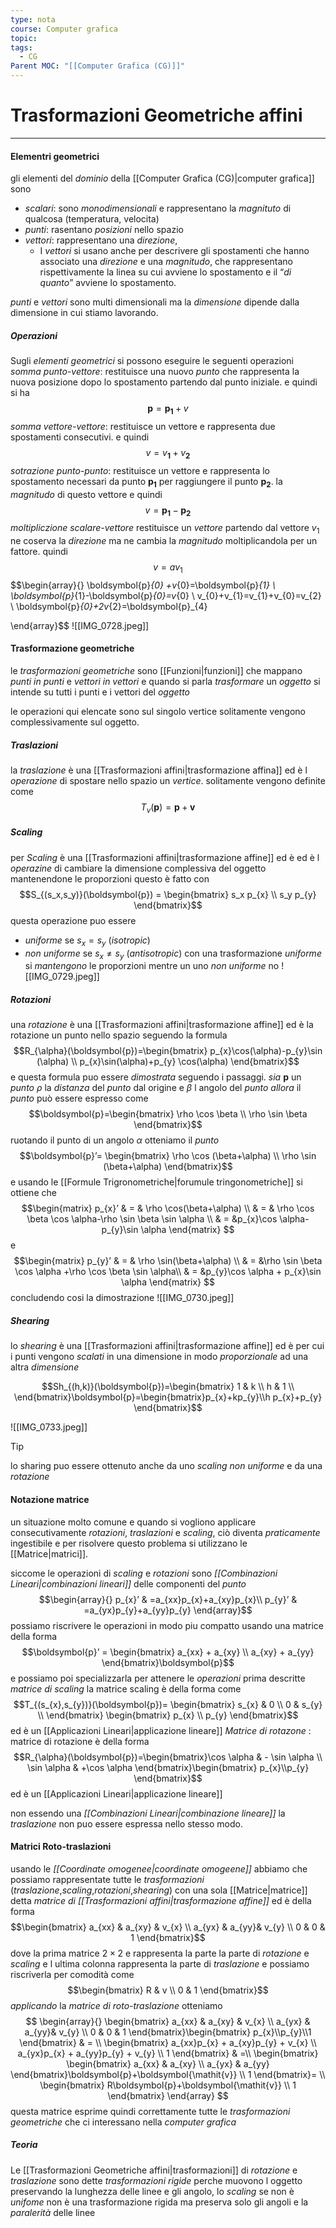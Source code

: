 ```yaml
---
type: nota
course: Computer grafica
topic: 
tags:
  - CG
Parent MOC: "[[Computer Grafica (CG)]]"
---
```



# Trasformazioni Geometriche affini
---

#### Elementri geometrici
gli elementi del _dominio_ della [[Computer Grafica (CG)|computer grafica]] sono
- _scalari_: sono _monodimensionali_ e rappresentano la _magnituto_ di qualcosa (temperatura, velocita)
-  _punti_: rasentano _posizioni_ nello spazio 
- _vettori_: rappresentano una _direzione_,
	- I _vettori_ si usano anche per descrivere gli spostamenti  che hanno associato una _direzione_ e una _magnitudo_, che rappresentano rispettivamente la linea su cui avviene lo spostamento e il “_di quanto_” avviene lo spostamento.

_punti_ e _vettori_ sono multi dimensionali ma la _dimensione_ dipende dalla dimensione in cui stiamo lavorando.

##### Operazioni
Sugli _elementi geometrici_ si  possono eseguire le seguenti operazioni
_somma punto-vettore_: restituisce una nuovo _punto_ che rappresenta la nuova posizione dopo lo spostamento partendo dal punto iniziale. e quindi si ha $$\boldsymbol{p}=\boldsymbol{p_{1}}+\boldsymbol{\mathit{v}} $$
_somma vettore-vettore_: restituisce un vettore e rappresenta due spostamenti consecutivi. e quindi $$\boldsymbol{\mathit{v}}=\boldsymbol{\mathit{v}_{1}}+\boldsymbol{\mathit{v}_{2}}$$
_sotrazione punto-punto_:  restituisce un vettore e rappresenta lo spostamento necessari da punto $\boldsymbol{p_1}$ per raggiungere il punto $\boldsymbol{p_2}$. la _magnitudo_ di questo vettore e quindi $$\boldsymbol{\mathit{v}}=\boldsymbol{p_{1}}- \boldsymbol{p_{2}}$$
_moltipliczione scalare-vettore_ restituisce un _vettore_ partendo dal vettore $v_{1}$ ne coserva la _direzione_ ma ne cambia la _magnitudo_ moltiplicandola per un fattore. quindi $$\boldsymbol{\mathit{v}}=a\boldsymbol{\mathit{v}}_{1}$$
$$\begin{array}{}
\boldsymbol{p}_{0} +v_{0}=\boldsymbol{p}_{1} \\
\boldsymbol{p}_{1}-\boldsymbol{p}_{0}=v_{0} \\
v_{0}+v_{1}=v_{1}+v_{0}=v_{2} \\ \boldsymbol{p}_{0}+2v_{2}=\boldsymbol{p}_{4}

\end{array}$$
![[IMG_0728.jpeg]]




#### Trasformazione geometriche
le _trasformazioni geometriche_ sono [[Funzioni|funzioni]] che mappano _punti in punti_ e _vettori in vettori_ e quando si parla _trasformare_ un _oggetto_ si intende su tutti i punti e i vettori del _oggetto_ 

le operazioni qui elencate sono sul singolo vertice solitamente vengono complessivamente sul oggetto. 
##### Traslazioni
la _traslazione_ è una [[Trasformazioni affini|trasformazione affina]] ed è l  _operazione_ di spostare nello spazio un _vertice_.
solitamente vengono definite come $$T_{v}(\boldsymbol{p})=\boldsymbol{p}+\mathit{
\boldsymbol{v}}$$
##### Scaling
per _Scaling_ è una [[Trasformazioni affini|trasformazione affine]] ed è ed è l _operazine_ di cambiare la dimensione complessiva del oggetto mantenendone le proporzioni questo è fatto con $$S_{(s_x,s_y)}(\boldsymbol{p}) = \begin{bmatrix}
s_x p_{x} \\
s_y p_{y}
\end{bmatrix}$$
questa operazione puo essere
- _uniforme_ se $s_x=s_y$ (_isotropic_)
-  _non uniforme_ se $s_{x} \neq s_{y}$ (_antisotropic_)
con una trasformazione _uniforme_ si _mantengono_ le proporzioni mentre un uno _non uniforme_ no 
![[IMG_0729.jpeg]]
##### Rotazioni
una _rotazione_ è una [[Trasformazioni affini|trasformazione affine]] ed è la rotazione un punto nello spazio seguendo la formula $$R_{\alpha}(\boldsymbol{p})=\begin{bmatrix}
p_{x}\cos(\alpha)-p_{y}\sin (\alpha) \\
p_{x}\sin(\alpha)+p_{y} \cos(\alpha)
\end{bmatrix}$$ e questa formula puo essere _dimostrata_ seguendo i passaggi.
_sia_ $\boldsymbol{p}$ un _punto_ $\rho$ la _distanza_ del _punto_ dal origine e $\beta$ l angolo del _punto_
_allora_ il _punto_  può essere espresso come  $$\boldsymbol{p}=\begin{bmatrix}
\rho \cos \beta \\
\rho \sin \beta
\end{bmatrix}$$
ruotando il punto di un angolo $\alpha$ otteniamo il _punto_ $$\boldsymbol{p}’= \begin{bmatrix}
\rho \cos (\beta+\alpha) \\
\rho \sin (\beta+\alpha)
\end{bmatrix}$$ e usando le [[Formule Trigronometriche|forumule tringonometriche]] si ottiene che $$\begin{matrix}
p_{x}’ & = & \rho \cos(\beta+\alpha) \\
 & = & \rho \cos \beta \cos \alpha-\rho \sin \beta \sin \alpha \\
 & = &p_{x}\cos \alpha-p_{y}\sin \alpha 
\end{matrix}
$$
e $$\begin{matrix}
p_{y}’ & = & \rho \sin(\beta+\alpha) \\
& = &\rho \sin \beta \cos \alpha +\rho \cos \beta \sin \alpha\\
& = &p_{y}\cos \alpha + p_{x}\sin \alpha 
\end{matrix}
$$
concludendo cosi la dimostrazione
![[IMG_0730.jpeg]]

##### Shearing
lo _shearing_ è una [[Trasformazioni affini|trasformazione affine]] ed è  per cui i punti vengono _scalati_ in una dimensione in modo _proporzionale_ ad una altra _dimensione_ 

$$Sh_{(h,k)}(\boldsymbol{p})=\begin{bmatrix}
1 & k  \\
h & 1  \\
\end{bmatrix}\boldsymbol{p}=\begin{bmatrix}p_{x}+kp_{y}\\h p_{x}+p_{y}
\end{bmatrix}$$

![[IMG_0733.jpeg]]

>[!tip]
> lo sharing puo essere ottenuto anche da uno _scaling non uniforme_ e da una _rotazione_ 
#### Notazione matrice
un situazione molto comune e quando si vogliono applicare consecutivamente _rotazioni_, _traslazioni_ e _scaling_, ciò diventa _praticamente_ ingestibile e per risolvere questo problema si utilizzano le [[Matrice|matrici]].

siccome le operazioni di _scaling_ e _rotazioni_ sono  _[[Combinazioni Lineari|combinazioni lineari]]_  delle componenti del _punto_$$\begin{array}{}
p_{x}’  & =a_{xx}p_{x}+a_{xy}p_{x}\\
p_{y}’ & =a_{yx}p_{y}+a_{yy}p_{y}
\end{array}$$possiamo riscrivere le operazioni in modo piu compatto usando una matrice  della forma $$\boldsymbol{p}’ = \begin{bmatrix}
a_{xx} + a_{xy} \\
a_{xy} + a_{yy}
\end{bmatrix}\boldsymbol{p}$$e possiamo poi specializzarla per attenere le _operazioni_ prima descritte 
_matrice di scaling_
	la matrice scaling è della forma  come $$T_{(s_{x},s_{y})}(\boldsymbol{p})=
	\begin{bmatrix} s_{x}  &  0  \\
    0  & s_{y} \\
    \end{bmatrix} 
    \begin{bmatrix}
    p_{x} \\ p_{y}
    \end{bmatrix}$$ed è un [[Applicazioni Lineari|applicazione lineare]]
_Matrice di rotazone_ :
	matrice di rotazione è della forma $$R_{\alpha}(\boldsymbol{p})=\begin{bmatrix}\cos   \alpha  & - \sin \alpha \\
    \sin \alpha & +\cos \alpha
\end{bmatrix}\begin{bmatrix}
p_{x}\\p_{y}
\end{bmatrix}$$ed è un [[Applicazioni Lineari|applicazione lineare]]

 non essendo una _[[Combinazioni Lineari|combinazione lineare]]_ la  _traslazione_ non puo essere espressa nello stesso modo.
#### Matrici Roto-traslazioni
usando le _[[Coordinate omogenee|coordinate omogeene]]_ abbiamo che possiamo rappresentate tutte le _trasformazioni_ (_traslazione_,_scaling_,_rotazioni_,_shearing_) con una sola [[Matrice|matrice]] detta _matrice di [[Trasformazioni affini|trasformazione affine]]_ ed è della forma  $$\begin{bmatrix}
a_{xx} & a_{xy} & v_{x} \\
a_{yx}  & a_{yy}& v_{y}  \\
0 & 0 & 1  
\end{bmatrix}$$
dove la prima matrice $2\times 2$ e rappresenta la parte la parte di  _rotazione_ e _scaling_ e l ultima colonna rappresenta la parte di _traslazione_ e possiamo riscriverla  per comodità come  $$\begin{bmatrix}
	R  & v \\
    0 & 1
\end{bmatrix}$$
_applicando_ la _matrice di roto-traslazione_ otteniamo  $$
\begin{array}{}
\begin{bmatrix}
a_{xx} & a_{xy} & v_{x} \\
a_{yx}  & a_{yy}& v_{y}  \\
0  & 0 & 1  
\end{bmatrix}\begin{bmatrix}
p_{x}\\p_{y}\\1
\end{bmatrix} & =  \\
\begin{bmatrix}
a_{xx}p_{x} + a_{xy}p_{y} + v_{x} \\
a_{yx}p_{x} + a_{yy}p_{y} + v_{y}  \\
1
\end{bmatrix}
 & =\\ \begin{bmatrix}
\begin{bmatrix}
a_{xx} & a_{xy} \\
 a_{yx} & a_{yy} 
\end{bmatrix}\boldsymbol{p}+\boldsymbol{\mathit{v}} \\
1 
\end{bmatrix}=  \\
 \begin{bmatrix}
R\boldsymbol{p}+\boldsymbol{\mathit{v}} \\
1 
\end{bmatrix}
\end{array}
$$questa matrice esprime quindi correttamente tutte le _trasformazioni geometriche_ che ci interessano nella _computer grafica_


##### Teoria
Le [[Trasformazioni Geometriche affini|trasformazioni]] di _rotazione_ e _traslazione_ sono dette _trasformazioni rigide_ perche muovono l oggetto preservando la lunghezza delle linee e gli angolo, lo _scaling_ se non è _unifome_ non è una trasformazione rigida ma preserva solo gli angoli e la _paralerità_ delle linee

